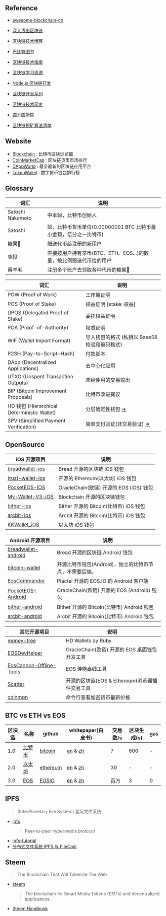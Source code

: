 ## Reference

- [awesome-blockchain-cn](https://github.com/chaozh/awesome-blockchain-cn)
- [深入浅出区块链](https://learnblockchain.cn)
- [区块链技术博客](http://me.tryblockchain.org/)
- [巴比特图书](http://book.8btc.com/)

- [区块链技术指南](https://legacy.gitbook.com/book/yeasy/blockchain_guide/details)
- [区块链学习资源](https://bihu.com/article/67257)
- [Node.js 区块链开发](http://bitcoin-on-nodejs.ebookchain.org/)
- [区块链开发系列](https://github.com/ChengQuEducation/BlockChain)
- [区块链技术简史](https://ethfans.org/toya/articles/224)
- [圆方圆学院](https://my.csdn.net/yuanfangyuan_block)
- [区块链挖矿算法清单](http://demontf.github.io/2018/02/28/miningAlgorithmList)

## Website

- [Blockchain][web-01] : 比特币区块浏览器
- [CoinMarketCap][web-02] : 区块链货币市场排行
- [DAppWorld][web-03] : 最全最新的区块链应用平台
- [TokenWallet][web-04] : 数字货币钱包排行榜

[web-01]: https://blockchain.com
[web-02]: https://coinmarketcap.com
[web-03]: http://www.dappworld.com
[web-04]: http://tokenwallet.cc/

## Glossary

| 词汇 | 说明 
| --- | ---
| Satoshi Nakamoto | 中本聪，比特币创始人
| Satoshi | 聪，比特币货币单位(0.00000001 BTC 比特币最小金额，亿分之一比特币)
| 糖果🍬 | 赠送代币给注册的新用户
| 空投 | 直接按用户持有某币(BTC、ETH、EOS...)的数量，按比例赠送代币给的用户
| 薅羊毛 | 注册多个账户去领取各种代币的糖果🍬

| 词汇 | 说明
| --- | ---
| POW (Proof of Work) | 工作量证明 
| POS (Proof of Stake) | 权益证明 [stake: 权益]
| DPOS (Delegated Proof of Stake) | 委托权益证明
| POA (Proof-of-Authority) | 权威证明
| WIF (Wallet Import Format) | 导入钱包的格式 (私钥以 Base58 校验和编码格式)
| P2SH (Pay-to-Script-Hash) | 付款脚本
| DApp (Decentralized Applications) | 去中心化应用
| UTXO (Unspent Transaction Outputs) | 未经使用的交易输出
| BIP (Bitcoin Improvement Proposals) | 比特币改进提议 
| HD 钱包 (Hierarchical Deterministic Wallet) | 分层确定性钱包 [=>][ref-01]
| SPV (Simplified Payment Verification) | 简单支付验证(非交易验证)  [=>][ref-02]

[ref-01]: http://bjiebtc.com/bitebi-zhishidian-hdqianbao    (比特币安全知识点：HD钱包)
[ref-02]: http://www.8btc.com/spv_spv_node_and_spv_wallet   (SPV、SPV节点和SPV钱包)

## OpenSource

| iOS 开源项目 | 说明 
| --- | ---
| [breadwallet-ios][os-iOS-01] | Bread 开源的区块链 iOS 钱包
| [trust-wallet-ios][os-iOS-02] | 开源的 Ethereum(以太坊) iOS 钱包 
| [PocketEOS-IOS][os-iOS-03] | OracleChain(欧链) 开源的 EOS (iOS) 钱包
| [My-Wallet-V3-iOS][os-iOS-04] | Blockchain 开源的区块链钱包
| [bither-ios][os-iOS-05] | Bither 开源的 Bitcoin(比特币) iOS 钱包
| [arcbit-ios][os-iOS-06] | Arcbit 开源的 Bitcoin(比特币) iOS 钱包
| [KKWallet_iOS][os-IOS-07] | 以太坊 iOS 钱包

| Android 开源项目 | 说明 
| --- | ---
| [breadwallet-android][os-Android-01] | Bread 开源的区块链 Android 钱包
| [bitcoin-wallet][os-Android-02] | 开源比特币钱包(Android)，独立的比特币节点，不需要后端。
| [EosCommander][os-Android-03] | Plactal 开源的 EOS.IO 的 Android 客户端
| [PocketEOS-Android][os-Android-04] | OracleChain(欧链) 开源的 EOS (Android) 钱包
| [bither-android][os-Android-05] | Bither 开源的 Bitcoin(比特币) Android 钱包
| [arcbit-android][os-Android-06] | Arcbit 开源的 Bitcoin(比特币) Android 钱包

| 其它开源项目 | 说明 
| --- | ---
| [money-tree][os-Other-01] | HD Wallets by Ruby
| [EOSDevHelper][os-Other-02] | OracleChain(欧链) 开源的 EOS 桌面钱包开发工具
| [EosCannon-Offline-Tools][os-Other-03] | EOS 佳能离线工具
| [Scatter][os-Other-04] | 开源的区块链(EOS & Ethereum)浏览器插件交易工具
| [coinmon][os-Other-05] | 命令行查看加密货币最新价格 

[os-iOS-01]: https://github.com/breadwallet/breadwallet-ios
[os-iOS-02]: https://github.com/TrustWallet/trust-wallet-ios
[os-iOS-03]: https://github.com/OracleChain/PocketEOS-IOS
[os-iOS-04]: https://github.com/blockchain/My-Wallet-V3-iOS
[os-iOS-05]: https://github.com/bither/bither-ios
[os-iOS-06]: https://github.com/arcbit/arcbit-ios
[os-iOS-07]: https://github.com/KKwallet/KKWallet_iOS

[os-Android-01]: https://github.com/breadwallet/breadwallet-android
[os-Android-02]: https://github.com/bitcoin-wallet/bitcoin-wallet
[os-Android-03]: https://github.com/plactal/EosCommander
[os-Android-04]: https://github.com/OracleChain/PocketEOS-Android
[os-Android-05]: https://github.com/bither/bither-android
[os-Android-06]: https://github.com/arcbit/arcbit-android

[os-Other-01]: https://github.com/GemHQ/money-tree
[os-Other-02]: https://github.com/OracleChain/EOSDevHelper
[os-Other-03]: https://github.com/eoscannon/EosCannon-Offline-Tools
[os-Other-04]: https://github.com/EOSEssentials/Scatter
[os-Other-05]: https://github.com/bichenkk/coinmon.git

## BTC vs ETH vs EOS

| 区块链 | 名称 | github | whitepaper(白皮书) | 交易数/s | 区块生成(s) | gas 
| --- | --- | --- | --- | --- | --- | ---
| 1.0 | [比特币][btc-00] | [bitcoin][btc-01] | [en][btc-02] & [zh][btc-03] | 7     | 600 | -
| 2.0 | [以太坊][eth-00] | [ethereum][eth-01]| [en][eth-02] & [zh][eth-03] | 30    | -   | -
| 3.0 | [EOS][eos-00]   | [EOSIO][eos-01]   | [en][eos-02] & [zh][eos-03] | 百万   | 3   | 0

[btc-00]: https://bitcoin.org
[btc-01]: https://github.com/bitcoin
[btc-02]: https://bitcoincore.org/bitcoin.pdf
[btc-03]: http://www.8btc.com/wiki/bitcoin-a-peer-to-peer-electronic-cash-system

[eth-00]: https://www.ethereum.org/
[eth-01]: https://github.com/ethereum
[eth-02]: https://github.com/ethereum/wiki/wiki/White-Paper
[eth-03]: https://github.com/ethereum/wiki/wiki/%5B%E4%B8%AD%E6%96%87%5D-%E4%BB%A5%E5%A4%AA%E5%9D%8A%E7%99%BD%E7%9A%AE%E4%B9%A6

[eos-00]: https://eos.io
[eos-01]: https://github.com/EOSIO
[eos-02]: https://github.com/EOSIO/Documentation/blob/master/TechnicalWhitePaper.md 
[eos-03]: https://github.com/EOSIO/Documentation/blob/master/zh-CN/TechnicalWhitePaper.md

## IPFS
> (InterPlanetary File System) 星际文件系统

- [ipfs](https://github.com/ipfs/ipfs)
    > Peer-to-peer hypermedia protocol
- [ipfs-tutorial](https://github.com/miaoski/ipfs-tutorial)
- [分布式文件系统 IPFS 与 FileCoin](https://draveness.me/ipfs-filecoin)

## Steem
> The Blockchain That Will Tokenize The Web

- [steem](https://github.com/steemit/steem)
    > The blockchain for Smart Media Tokens (SMTs) and decentralized applications.
- [Steem Handbook](http://steemh.org)